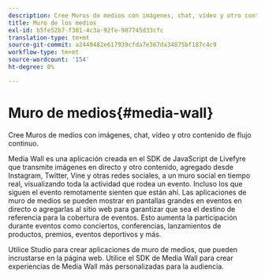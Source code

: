 ```yaml
---
description: Cree Muros de medios con imágenes, chat, vídeo y otro contenido de flujo continuo.
title: Muro de los medios
exl-id: b5fe52b7-f301-4c3a-92fe-907745d33cfc
translation-type: tm+mt
source-git-commit: a2449482e617939cfda7e367da34875bf187c4c9
workflow-type: tm+mt
source-wordcount: '154'
ht-degree: 0%

---
```


# Muro de medios{#media-wall}

Cree Muros de medios con imágenes, chat, vídeo y otro contenido de flujo continuo.

Media Wall es una aplicación creada en el SDK de JavaScript de Livefyre que transmite imágenes en directo y otro contenido, agregado desde Instagram, Twitter, Vine y otras redes sociales, a un muro social en tiempo real, visualizando toda la actividad que rodea un evento. Incluso los que siguen el evento remotamente sienten que están ahí. Las aplicaciones de muro de medios se pueden mostrar en pantallas grandes en eventos en directo o agregarlas al sitio web para garantizar que sea el destino de referencia para la cobertura de eventos. Esto aumenta la participación durante eventos como conciertos, conferencias, lanzamientos de productos, premios, eventos deportivos y más.

Utilice Studio para crear aplicaciones de muro de medios, que pueden incrustarse en la página web. Utilice el SDK de Media Wall para crear experiencias de Media Wall más personalizadas para la audiencia.
